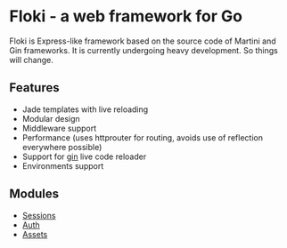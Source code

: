 # Floki - a web framework for Go

Floki is Express-like framework based on the source code of Martini and Gin frameworks. It is currently undergoing heavy development. So things will change.

## Features
* Jade templates with live reloading
* Modular design
* Middleware support
* Performance (uses httprouter for routing, avoids use of reflection everywhere possible)
* Support for [gin](github.com/codegangsta/gin) live code reloader
* Environments support

## Modules
* [Sessions](https://github.com/go-floki/sessions)
* [Auth](https://github.com/go-floki/auth)
* [Assets](https://github.com/go-floki/assets)
